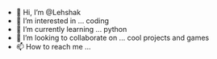 - 👋 Hi, I’m @Lehshak
- 👀 I’m interested in ... coding
- 🌱 I’m currently learning ... python
- 💞️ I’m looking to collaborate on ... cool projects and games
- 📫 How to reach me ... 

<!---
Lehshak/Lehshak is a ✨ special ✨ repository because its `README.md` (this file) appears on your GitHub profile.
You can click the Preview link to take a look at your changes.
--->
